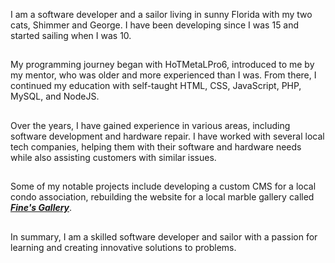 
I am a software developer and a sailor living in sunny Florida with my two cats, Shimmer and George. I have been developing since I was 15 and started sailing when I was 10.

##

My programming journey began with HoTMetaLPro6, introduced to me by my mentor, who was older and more experienced than I was. From there, I continued my education with self-taught HTML, CSS, JavaScript, PHP, MySQL, and NodeJS. 

##

Over the years, I have gained experience in various areas, including software development and hardware repair. I have worked with several local tech companies, helping them with their software and hardware needs while also assisting customers with similar issues.

##

Some of my notable projects include developing a custom CMS for a local condo association, rebuilding the website for a local marble gallery called [___Fine's Gallery___](https://www.finesgallery.com).

##

In summary, I am a skilled software developer and sailor with a passion for learning and creating innovative solutions to problems.
